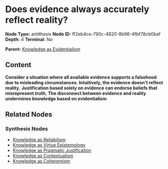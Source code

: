 # Does evidence always accurately reflect reality?

**Node Type:** antithesis
**Node ID:** ff2eb4ce-790c-4820-8b96-4fbf78cb0baf
**Depth:** 4
**Terminal:** No

**Parent:** [Knowledge as Evidentialism](knowledge-as-evidentialism-synthesis-508e1740-4026-422b-adb5-fdf4d1eac7ac.md)

## Content

**Consider a situation where all available evidence supports a falsehood due to misleading circumstances. Intuitively, the evidence doesn't reflect reality**, **Justification based solely on evidence can endorse beliefs that misrepresent truth**, **The disconnect between evidence and reality undermines knowledge based on evidentialism**

## Related Nodes

### Synthesis Nodes

- [Knowledge as Reliabilism](knowledge-as-reliabilism-synthesis-e8ef4384-57a2-4741-acbc-c7cba3ca884b.md)
- [Knowledge as Virtue Epistemology](knowledge-as-virtue-epistemology-synthesis-f5fa8349-fd28-42ae-823d-1c3ab9a7083d.md)
- [Knowledge as Pragmatic Justification](knowledge-as-pragmatic-justification-synthesis-267c592e-5f1f-4af8-b899-9fe20e482ad5.md)
- [Knowledge as Contextualism](knowledge-as-contextualism-synthesis-7ca9552d-c41c-4b57-810c-7b4241c5c1b9.md)
- [Knowledge as Coherentism](knowledge-as-coherentism-synthesis-70535c12-acf4-461b-8829-9f4af45b9fdf.md)
